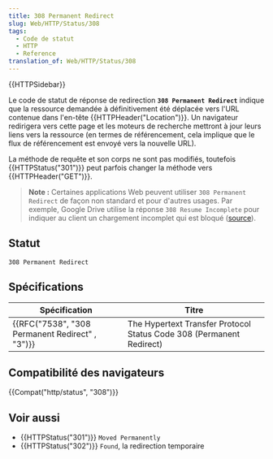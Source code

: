 ```yaml
---
title: 308 Permanent Redirect
slug: Web/HTTP/Status/308
tags:
  - Code de statut
  - HTTP
  - Reference
translation_of: Web/HTTP/Status/308
---
```

{{HTTPSidebar}}

Le code de statut de réponse de redirection **`308 Permanent Redirect`** indique que la ressource demandée à définitivement été déplacée vers l'URL contenue dans l'en-tête {{HTTPHeader("Location")}}. Un navigateur redirigera vers cette page et les moteurs de recherche mettront à jour leurs liens vers la ressource (en termes de référencement, cela implique que le flux de référencement est envoyé vers la nouvelle URL).

La méthode de requête et son corps ne sont pas modifiés, toutefois {{HTTPStatus("301")}} peut parfois changer la méthode vers {{HTTPHeader("GET")}}.

> **Note :** Certaines applications Web peuvent utiliser `308 Permanent Redirect` de façon non standard et pour d'autres usages. Par exemple, Google Drive utilise la réponse `308 Resume Incomplete` pour indiquer au client un chargement incomplet qui est bloqué ([source](https://developers.google.com/drive/v3/web/manage-uploads#resumable)).

## Statut

    308 Permanent Redirect

## Spécifications

| Spécification                                                    | Titre                                                                |
| ---------------------------------------------------------------- | -------------------------------------------------------------------- |
| {{RFC("7538", "308 Permanent Redirect" , "3")}} | The Hypertext Transfer Protocol Status Code 308 (Permanent Redirect) |

## Compatibilité des navigateurs

{{Compat("http/status", "308")}}

## Voir aussi

- {{HTTPStatus("301")}} `Moved Permanently`
- {{HTTPStatus("302")}} `Found`, la redirection temporaire
